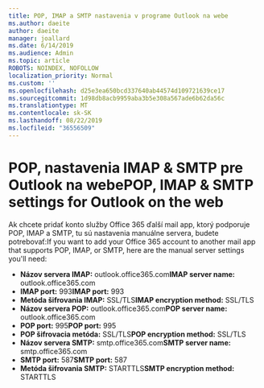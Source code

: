 ```yaml
---
title: POP, IMAP a SMTP nastavenia v programe Outlook na webe
ms.author: daeite
author: daeite
manager: joallard
ms.date: 6/14/2019
ms.audience: Admin
ms.topic: article
ROBOTS: NOINDEX, NOFOLLOW
localization_priority: Normal
ms.custom: ''
ms.openlocfilehash: d25e3ea650bcd337640ab44574d109721639ce17
ms.sourcegitcommit: 1d98db8acb9959aba3b5e308a567ade6b62da56c
ms.translationtype: MT
ms.contentlocale: sk-SK
ms.lasthandoff: 08/22/2019
ms.locfileid: "36556509"
---
```

# <a name="pop-imap--smtp-settings-for-outlook-on-the-web"></a><span data-ttu-id="94935-102">POP, nastavenia IMAP & SMTP pre Outlook na webe</span><span class="sxs-lookup"><span data-stu-id="94935-102">POP, IMAP & SMTP settings for Outlook on the web</span></span>

<span data-ttu-id="94935-103">Ak chcete pridať konto služby Office 365 ďalší mail app, ktorý podporuje POP, IMAP a SMTP, tu sú nastavenia manuálne servera, budete potrebovať:</span><span class="sxs-lookup"><span data-stu-id="94935-103">If you want to add your Office 365 account to another mail app that supports POP, IMAP, or SMTP, here are the manual server settings you'll need:</span></span>
  
- <span data-ttu-id="94935-104">**Názov servera IMAP:** outlook.office365.com</span><span class="sxs-lookup"><span data-stu-id="94935-104">**IMAP server name:** outlook.office365.com</span></span>
- <span data-ttu-id="94935-105">**IMAP port:** 993</span><span class="sxs-lookup"><span data-stu-id="94935-105">**IMAP port:** 993</span></span>
- <span data-ttu-id="94935-106">**Metóda šifrovania IMAP:** SSL/TLS</span><span class="sxs-lookup"><span data-stu-id="94935-106">**IMAP encryption method:** SSL/TLS</span></span>
- <span data-ttu-id="94935-107">**Názov servera POP:** outlook.office365.com</span><span class="sxs-lookup"><span data-stu-id="94935-107">**POP server name:** outlook.office365.com</span></span>  
- <span data-ttu-id="94935-108">**POP port:** 995</span><span class="sxs-lookup"><span data-stu-id="94935-108">**POP port:** 995</span></span>  
- <span data-ttu-id="94935-109">**POP šifrovacia metóda:** SSL/TLS</span><span class="sxs-lookup"><span data-stu-id="94935-109">**POP encryption method:** SSL/TLS</span></span>  
- <span data-ttu-id="94935-110">**Názov servera SMTP:** smtp.office365.com</span><span class="sxs-lookup"><span data-stu-id="94935-110">**SMTP server name:** smtp.office365.com</span></span>
- <span data-ttu-id="94935-111">**SMTP port:** 587</span><span class="sxs-lookup"><span data-stu-id="94935-111">**SMTP port:** 587</span></span>
- <span data-ttu-id="94935-112">**Metóda šifrovania SMTP:** STARTTLS</span><span class="sxs-lookup"><span data-stu-id="94935-112">**SMTP encryption method:** STARTTLS</span></span>